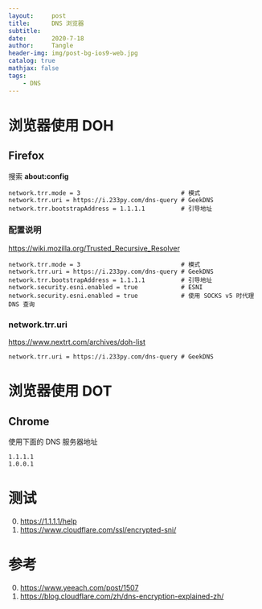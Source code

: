 ```yaml
---
layout:     post
title:      DNS 浏览器
subtitle:   
date:       2020-7-18
author:     Tangle
header-img: img/post-bg-ios9-web.jpg
catalog: true
mathjax: false
tags:
    - DNS
---
```


# 浏览器使用 DOH

## Firefox

搜索 **about:config**

```
network.trr.mode = 3                            # 模式
network.trr.uri = https://i.233py.com/dns-query # GeekDNS
network.trr.bootstrapAddress = 1.1.1.1          # 引导地址
```

### 配置说明

https://wiki.mozilla.org/Trusted_Recursive_Resolver

```
network.trr.mode = 3                            # 模式
network.trr.uri = https://i.233py.com/dns-query # GeekDNS
network.trr.bootstrapAddress = 1.1.1.1          # 引导地址
network.security.esni.enabled = true            # ESNI
network.security.esni.enabled = true            # 使用 SOCKS v5 时代理 DNS 查询
```

### network.trr.uri

https://www.nextrt.com/archives/doh-list

```
network.trr.uri = https://i.233py.com/dns-query # GeekDNS
```

# 浏览器使用 DOT

## Chrome

使用下面的 DNS 服务器地址

```
1.1.1.1
1.0.0.1
```

# 测试

0. https://1.1.1.1/help
0. https://www.cloudflare.com/ssl/encrypted-sni/

# 参考

0. https://www.yeeach.com/post/1507
0. https://blog.cloudflare.com/zh/dns-encryption-explained-zh/
